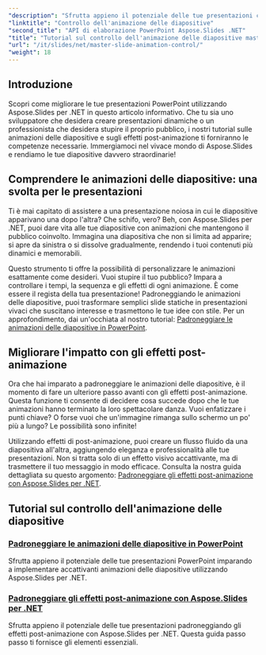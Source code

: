 ```yaml
---
"description": "Sfrutta appieno il potenziale delle tue presentazioni con questi tutorial completi su Aspose.Slides per .NET, che trattano le animazioni delle diapositive e gli effetti post-animazione."
"linktitle": "Controllo dell'animazione delle diapositive"
"second_title": "API di elaborazione PowerPoint Aspose.Slides .NET"
"title": "Tutorial sul controllo dell'animazione delle diapositive master"
"url": "/it/slides/net/master-slide-animation-control/"
"weight": 18
---
```


## Introduzione

Scopri come migliorare le tue presentazioni PowerPoint utilizzando Aspose.Slides per .NET in questo articolo informativo. Che tu sia uno sviluppatore che desidera creare presentazioni dinamiche o un professionista che desidera stupire il proprio pubblico, i nostri tutorial sulle animazioni delle diapositive e sugli effetti post-animazione ti forniranno le competenze necessarie. Immergiamoci nel vivace mondo di Aspose.Slides e rendiamo le tue diapositive davvero straordinarie!


## Comprendere le animazioni delle diapositive: una svolta per le presentazioni

Ti è mai capitato di assistere a una presentazione noiosa in cui le diapositive apparivano una dopo l'altra? Che schifo, vero? Beh, con Aspose.Slides per .NET, puoi dare vita alle tue diapositive con animazioni che mantengono il pubblico coinvolto. Immagina una diapositiva che non si limita ad apparire; si apre da sinistra o si dissolve gradualmente, rendendo i tuoi contenuti più dinamici e memorabili. 

Questo strumento ti offre la possibilità di personalizzare le animazioni esattamente come desideri. Vuoi stupire il tuo pubblico? Impara a controllare i tempi, la sequenza e gli effetti di ogni animazione. È come essere il regista della tua presentazione! Padroneggiando le animazioni delle diapositive, puoi trasformare semplici slide statiche in presentazioni vivaci che suscitano interesse e trasmettono le tue idee con stile. Per un approfondimento, dai un'occhiata al nostro tutorial: [Padroneggiare le animazioni delle diapositive in PowerPoint](./slide-animation-in-power-point/).

## Migliorare l'impatto con gli effetti post-animazione

Ora che hai imparato a padroneggiare le animazioni delle diapositive, è il momento di fare un ulteriore passo avanti con gli effetti post-animazione. Questa funzione ti consente di decidere cosa succede dopo che le tue animazioni hanno terminato la loro spettacolare danza. Vuoi enfatizzare i punti chiave? O forse vuoi che un'immagine rimanga sullo schermo un po' più a lungo? Le possibilità sono infinite!

Utilizzando effetti di post-animazione, puoi creare un flusso fluido da una diapositiva all'altra, aggiungendo eleganza e professionalità alle tue presentazioni. Non si tratta solo di un effetto visivo accattivante, ma di trasmettere il tuo messaggio in modo efficace. Consulta la nostra guida dettagliata su questo argomento: [Padroneggiare gli effetti post-animazione con Aspose.Slides per .NET](./control-after-animation-effects/). 

## Tutorial sul controllo dell'animazione delle diapositive
### [Padroneggiare le animazioni delle diapositive in PowerPoint](./slide-animation-in-power-point/)
Sfrutta appieno il potenziale delle tue presentazioni PowerPoint imparando a implementare accattivanti animazioni delle diapositive utilizzando Aspose.Slides per .NET.
### [Padroneggiare gli effetti post-animazione con Aspose.Slides per .NET](./control-after-animation-effects/)
Sfrutta appieno il potenziale delle tue presentazioni padroneggiando gli effetti post-animazione con Aspose.Slides per .NET. Questa guida passo passo ti fornisce gli elementi essenziali.